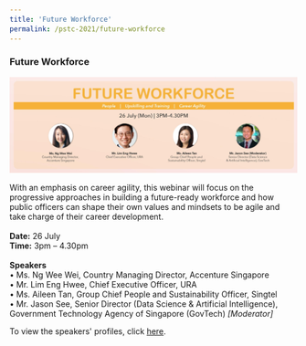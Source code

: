 ```yaml
---
title: 'Future Workforce'
permalink: /pstc-2021/future-workforce
---
```


### Future Workforce

![Future Workforce](/images/FWF.jpeg)
<br>

With an emphasis on career agility, this webinar will focus on the progressive approaches in building a future-ready workforce and how public officers can shape their own values and mindsets to be agile and take charge of their career development.<br>
<br>
<b>Date:</b> 26 July <br>
<b>Time:</b> 3pm – 4.30pm <br>
<br>
<b>Speakers</b><br>
•	Ms. Ng Wee Wei, Country Managing Director, Accenture Singapore<br>
•	Mr. Lim Eng Hwee, Chief Executive Officer, URA  <br>
•	Ms. Aileen Tan, Group Chief People and Sustainability Officer, Singtel <br>
•	Mr. Jason See, Senior Director (Data Science & Artificial Intelligence), Government Technology Agency of Singapore (GovTech) <i> [Moderator] </i>

To view the speakers' profiles, click <a href="https://www.dropbox.com/s/n89lmeaqghg0z9d/FWF%20Speakers%2002.pdf?dl=0">here</a>.

